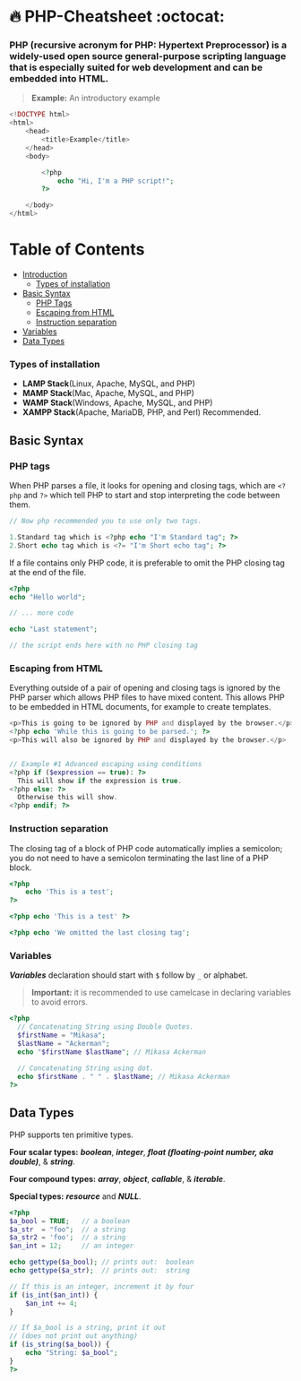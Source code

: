 # :fire: PHP-Cheatsheet :octocat:

### PHP (recursive acronym for PHP: Hypertext Preprocessor) is a widely-used open source general-purpose scripting language that is especially suited for web development and can be embedded into HTML.

> **Example:** An introductory example
```php
<!DOCTYPE html>
<html>
    <head>
        <title>Example</title>
    </head>
    <body>

        <?php
            echo "Hi, I'm a PHP script!";
        ?>

    </body>
</html>
```


# Table of Contents
- [Introduction](https://github.com/GabrielCode-Full/php-cheatsheet#fire-php-cheatsheet-octocat)
  - [Types of installation](https://github.com/GabrielCode-Full/php-cheatsheet#types-of-installation)
- [Basic Syntax](https://github.com/GabrielCode-Full/php-cheatsheet#basic-syntax)
  - [PHP Tags](https://github.com/GabrielCode-Full/php-cheatsheet#php-tags)
  - [Escaping from HTML](https://github.com/GabrielCode-Full/php-cheatsheet#escaping-from-html)
  - [Instruction separation](https://github.com/GabrielCode-Full/php-cheatsheet#instruction-separation)
- [Variables](https://github.com/GabrielCode-Full/php-cheatsheet#variables)
- [Data Types](https://github.com/GabrielCode-Full/php-cheatsheet#data-types)

### Types of installation
* **LAMP Stack**(Linux, Apache, MySQL, and PHP)
* **MAMP Stack**(Mac, Apache, MySQL, and PHP)
* **WAMP Stack**(Windows, Apache, MySQL, and PHP)
* **XAMPP Stack**(Apache, MariaDB, PHP, and Perl) Recommended.


## Basic Syntax  

### PHP tags 

When PHP parses a file, it looks for opening and closing tags, which are `<?php` and `?>` which tell PHP to start and stop interpreting the code between them. 
```php
// Now php recommended you to use only two tags.

1.Standard tag which is <?php echo "I'm Standard tag"; ?>
2.Short echo tag which is <?= "I'm Short echo tag"; ?>
```

If a file contains only PHP code, it is preferable to omit the PHP closing tag at the end of the file. 
```php
<?php
echo "Hello world";

// ... more code

echo "Last statement";

// the script ends here with no PHP closing tag
```

### Escaping from HTML 

Everything outside of a pair of opening and closing tags is ignored by the PHP parser which allows PHP files to have mixed content. This allows PHP to be embedded in HTML documents, for example to create templates.
```php
<p>This is going to be ignored by PHP and displayed by the browser.</p>
<?php echo 'While this is going to be parsed.'; ?>
<p>This will also be ignored by PHP and displayed by the browser.</p>


// Example #1 Advanced escaping using conditions
<?php if ($expression == true): ?>
  This will show if the expression is true.
<?php else: ?>
  Otherwise this will show.
<?php endif; ?>
```
### Instruction separation

The closing tag of a block of PHP code automatically implies a semicolon; you do not need to have a semicolon terminating the last line of a PHP block.
```php
<?php
    echo 'This is a test';
?>

<?php echo 'This is a test' ?>

<?php echo 'We omitted the last closing tag';
```
### Variables

**_Variables_** declaration should start with `$` follow by `_` or alphabet.

> **Important:** it is recommended to use camelcase in declaring variables to avoid errors.
```php
<?php
  // Concatenating String using Double Quotes.
  $firstName = "Mikasa";
  $lastName = "Ackerman";
  echo "$firstName $lastName"; // Mikasa Ackerman
  
  // Concatenating String using dot.
  echo $firstName . " " . $lastName; // Mikasa Ackerman
?>  
```

## Data Types

PHP supports ten primitive types.

**Four scalar types:** **_boolean_**, **_integer_**, **_float (floating-point number, aka double)_**, & **_string_**.

**Four compound types:** **_array_**, **_object_**, **_callable_**, & **_iterable_**.

**Special types:** **_resource_** and  **_NULL_**.
```php
<?php
$a_bool = TRUE;   // a boolean
$a_str  = "foo";  // a string
$a_str2 = 'foo';  // a string
$an_int = 12;     // an integer

echo gettype($a_bool); // prints out:  boolean
echo gettype($a_str);  // prints out:  string

// If this is an integer, increment it by four
if (is_int($an_int)) {
    $an_int += 4;
}

// If $a_bool is a string, print it out
// (does not print out anything)
if (is_string($a_bool)) {
    echo "String: $a_bool";
}
?>
```
